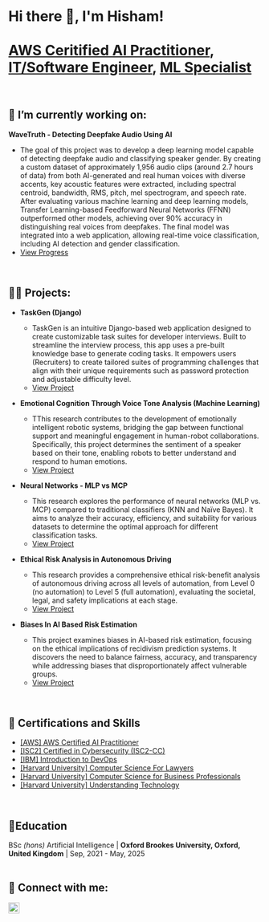 <h1>Hi there 👋, I'm Hisham! <br/><br/><a href="https://www.credly.com/badges/2e1c16a0-c17d-4310-9d2a-f544c2381afb">AWS Ceritified AI Practitioner</a>, <a href="https://www.linkedin.com/in/hisham-javaid-6001b81b2/details/experience/">IT/Software Engineer</a>, <a href="https://github.com/hishamikoo?tab=stars">ML Specialist</a></h1>
<br/>
<h2>🔭 I’m currently working on:</h2>
<b>WaveTruth - Detecting Deepfake Audio Using AI</b>

- The goal of this project was to develop a deep learning model capable of detecting deepfake audio and classifying speaker gender. By creating a custom dataset of approximately 1,956 audio clips (around 2.7 hours of data) from both AI-generated and real human voices with diverse accents, key acoustic features were extracted, including spectral centroid, bandwidth, RMS, pitch, mel spectrogram, and speech rate. After evaluating various machine learning and deep learning models, Transfer Learning-based Feedforward Neural Networks (FFNN) outperformed other models, achieving over 90% accuracy in distinguishing real voices from deepfakes. The final model was integrated into a web application, allowing real-time voice classification, including AI detection and gender classification.
- [View Progress](https://github.com/hishamikoo/WaveTruth-Deepfake-AI-Detection/tree/main)
<br/>
<h2>👨‍💻 Projects:</h2>

- <b>TaskGen (Django)</b>
  - TaskGen is an intuitive Django-based web application designed to create customizable task suites for developer interviews. Built to streamline the interview process, this app uses a pre-built knowledge base to generate coding tasks. It empowers users (Recruiters) to create tailored suites of programming challenges that align with their unique requirements such as password protection and adjustable difficulty level.
  - [View Project](https://github.com/hishamikoo/Test-Suite-Generator?tab=readme-ov-file#taskgen)

- <b>Emotional Cognition Through Voice Tone Analysis (Machine Learning) </b>
  - TThis research contributes to the development of emotionally intelligent robotic systems, bridging the gap between functional support and meaningful engagement in human-robot collaborations. Specifically, this project determines the sentiment of a speaker based on their tone, enabling robots to better understand and respond to human emotions.
  - [View Project](https://github.com/hishamikoo/Emotional-Cognition-Through-Voice-Tone-Analysis/blob/main/Emotional%20Cognition%20Through%20Voice%20Tone%20Analysis.pdf)
  
- <b>Neural Networks - MLP vs MCP</b>
  - This research explores the performance of neural networks (MLP vs. MCP) compared to traditional classifiers (KNN and Naïve Bayes). It aims to analyze their accuracy, efficiency, and suitability for various datasets to determine the optimal approach for different classification tasks.
  - [View Project](https://github.com/hishamikoo/Neural-Networks-MLP-vs-MCP/blob/main/MLP%20vs%20MCP.pdf)
  
- <b>Ethical Risk Analysis in Autonomous Driving</b>
  - This research provides a comprehensive ethical risk-benefit analysis of autonomous driving across all levels of automation, from Level 0 (no automation) to Level 5 (full automation), evaluating the societal, legal, and safety implications at each stage.
  - [View Project](https://github.com/hishamikoo/Ethical-Risk-Analysis-in-Autonomous-Driving/blob/main/Ethical%20Risk%20Analysis%20in%20Autonomous%20Driving.pdf)
  
- <b>Biases In AI Based Risk Estimation</b>
  - This project examines biases in AI-based risk estimation, focusing on the ethical implications of recidivism prediction systems. It discovers the need to balance fairness, accuracy, and transparency while addressing biases that disproportionately affect vulnerable groups.
  - [View Project](https://github.com/hishamikoo/Biases-In-AI-Based-Risk-Estimation/blob/main/Biases%20in%20AI-based%20Risk%20Estimation.pdf)
<br/>

<h2>📜 Certifications and Skills</h2>

- [[AWS] AWS Certified AI Practitioner](https://www.credly.com/badges/2e1c16a0-c17d-4310-9d2a-f544c2381afb)
- [[ISC2] Certified in Cybersecurity (ISC2-CC)](https://www.linkedin.com/in/hisham-javaid-6001b81b2/details/certifications/)
- [[IBM] Introduction to DevOps](https://coursera.org/share/9f8e533a5766034dcefc353b69e261fb)
- [[Harvard University] Computer Science For Lawyers](https://certificates.cs50.io/fd962496-914a-4fc2-8391-373dc9d8b55b.pdf?size=letter)
- [[Harvard University] Computer Science for Business Professionals](https://certificates.cs50.io/14a8d8ff-c1fe-42c9-9f89-6d59b6f1da9e.pdf?size=letter)
- [[Harvard University] Understanding Technology](https://certificates.cs50.io/0342ae94-2058-4b1b-98b5-c6662d3a57c4.pdf?size=letter)
<br/>
<h2>📖Education</h2>
BSc <i>(hons)</i> Artificial Intelligence | <b>Oxford Brookes University, Oxford, United Kingdom</b> | Sep, 2021 - May, 2025
<br/><br/>
<h2> 🤳 Connect with me:</h2>

[<img align="left" alt="JoshMadakor | LinkedIn" width="22px" src="https://cdn.jsdelivr.net/npm/simple-icons@v3/icons/linkedin.svg" />][linkedin]


[linkedin]: https://www.linkedin.com/in/hisham-javaid-6001b81b2/

